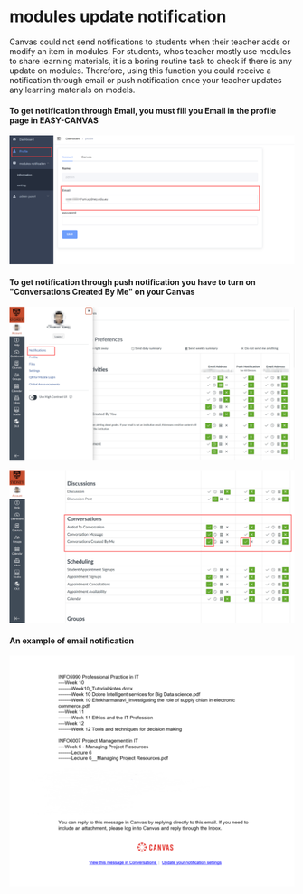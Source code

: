 # modules update notification

Canvas could not send notifications to students when their teacher adds or modify an item in modules. 
For students, whos teacher mostly use modules to share learning materials, 
it is a boring routine task to check if there is any update on modules. Therefore, 
using this function you could receive a notification through email or push notification once your teacher updates any learning materials on models.

#### To get notification through Email, you must fill you Email in the profile page in EASY-CANVAS

![](https://raw.githubusercontent.com/chunsiyang/easy-canvas/master/img/fill_email.png)

#### To get notification through push notification you have to turn on "Conversations Created By Me" on your Canvas

![](https://raw.githubusercontent.com/chunsiyang/easy-canvas/master/img/push1.png)

![](https://raw.githubusercontent.com/chunsiyang/easy-canvas/master/img/push2.png)


#### An example of email notification 

![](https://raw.githubusercontent.com/chunsiyang/easy-canvas/master/img/notification%20example.png)
